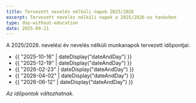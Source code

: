 ```yaml
---
title: Tervezett nevelés nélküli napok 2025/2026
excerpt: Tervezett nevelés nélküli napok a 2025/2026-os tanévben
type: day-without-education
date: 2025-09-21
---
```

A 2025/2026. nevelési év nevelés nélküli munkanapok tervezett időpontjai:



<ul>
  <li>{{ "2025-10-16" | dateDisplay("dateAndDay") }}</li>
  <li>{{ "2025-12-19" | dateDisplay("dateAndDay") }}</li>
  <li>{{ "2026-02-23" | dateDisplay("dateAndDay") }}</li>
  <li>{{ "2026-04-02" | dateDisplay("dateAndDay") }}</li>
  <li>{{ "2026-06-12" | dateDisplay("dateAndDay") }}</li>
</ul>



*Az időpontok változhatnak.*